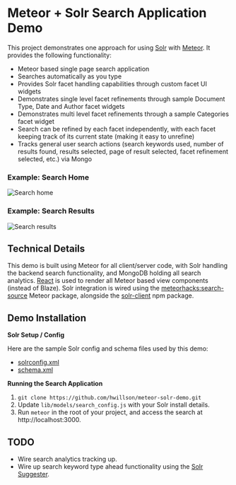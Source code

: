 # Meteor + Solr Search Application Demo

This project demonstrates one approach for using [Solr](http://lucene.apache.org/solr/) with [Meteor](https://meteor.com). It provides the following functionality:

- Meteor based single page search application
- Searches automatically as you type
- Provides Solr facet handling capabilities through custom facet UI widgets
- Demonstrates single level facet refinements through sample Document Type, Date and Author facet widgets
- Demonstrates multi level facet refinements through a sample Categories facet widget
- Search can be refined by each facet independently, with each facet keeping track of its current state (making it easy to unrefine)
- Tracks general user search actions (search keywords used, number of results found, results selected, page of result selected, facet refinement selected, etc.) via Mongo

### Example: Search Home
![Search home](https://raw.githubusercontent.com/hwillson/meteor-solr-demo/master/public/images/search_home_example.png "Search home")

### Example: Search Results
![Search results](https://raw.githubusercontent.com/hwillson/meteor-solr-demo/master/public/images/search_results_example.png "Search results")

## Technical Details

This demo is built using Meteor for all client/server code, with Solr handling the backend search functionality, and MongoDB holding all search analytics. [React](https://facebook.github.io/react/) is used to render all Meteor based view components (instead of Blaze). Solr integration is wired using the [meteorhacks:search-source](https://atmospherejs.com/meteorhacks/search-source) Meteor package, alongside the [solr-client](https://www.npmjs.com/package/solr-client) npm package.

## Demo Installation

**Solr Setup / Config**

Here are the sample Solr config and schema files used by this demo:

- [solrconfig.xml](https://raw.githubusercontent.com/hwillson/meteor-solr-demo/master/solr/solrconfig.xml)
- [schema.xml](https://raw.githubusercontent.com/hwillson/meteor-solr-demo/master/solr/schema.xml)

**Running the Search Application**

1. `git clone https://github.com/hwillson/meteor-solr-demo.git`
2. Update `lib/models/search_config.js` with your Solr install details.
3. Run `meteor` in the root of your project, and access the search at http://localhost:3000.

## TODO

- Wire search analytics tracking up.
- Wire up search keyword type ahead functionality using the [Solr Suggester](https://cwiki.apache.org/confluence/display/solr/Suggester).

